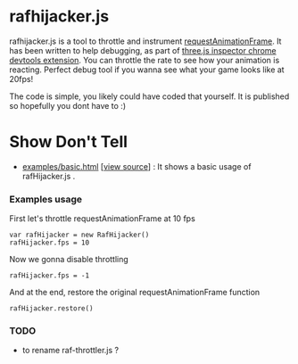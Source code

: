 # rafhijacker.js

rafhijacker.js is a tool to throttle and instrument [requestAnimationFrame]().
It has been written to help debugging, as part 
of [three.js inspector chrome devtools extension](https://github.com/jeromeetienne/threejs-inspector).
You can throttle the rate to see how your animation is reacting.
Perfect debug tool if you wanna see what your game looks like at 20fps!

The code is simple, you likely could have coded that yourself. It is published
so hopefully you dont have to :)

Show Don't Tell
===============
* [examples/basic.html](http://jeromeetienne.github.io/rafhijacker/examples/basic.html)
\[[view source](https://github.com/jeromeetienne/rafhijacker/blob/master/examples/basic.html)\] :
It shows a basic usage of rafHijacker.js .

### Examples usage

First let's throttle requestAnimationFrame at 10 fps

```
var rafHijacker	= new RafHijacker()
rafHijacker.fps = 10
```

Now we gonna disable throttling

```
rafHijacker.fps = -1
```

And at the end, restore the original requestAnimationFrame function

```
rafHijacker.restore()
```

### TODO
- to rename raf-throttler.js ?
